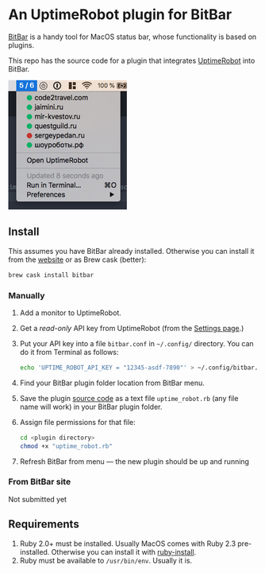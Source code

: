 # An UptimeRobot plugin for BitBar

<a href="https://getbitbar.com" target="_blank" rel="noopener noreferrer">BitBar</a> is a handy tool for MacOS status bar, whose functionality is based on plugins.

This repo has the source code for a plugin that integrates <a href="https://uptimerobot.com" target="_blank" rel="noopener noreferrer">UptimeRobot</a> into BitBar.

![Plugin screenshot](https://raw.githubusercontent.com/sergeypedan/bitbar-uptime-robot-dashboard/master/screenshot.png)


## Install

This assumes you have BitBar already installed. Otherwise you can install it from the <a href="https://getbitbar.com" target="_blank" rel="noopener noreferrer">website</a> or as Brew cask (better):

```sh
brew cask install bitbar
```

### Manually

1. Add a monitor to UptimeRobot.
1. Get a *read-only* API key from UptimeRobot (from the <a href="https://uptimerobot.com/dashboard.php#mySettings" target="_blank" rel="noopener noreferrer">Settings page</a>.)
1. Put your API key into a file `bitbar.conf` in `~/.config/` directory. You can do it from Terminal as follows:

	```sh
	echo 'UPTIME_ROBOT_API_KEY = "12345-asdf-7890"' > ~/.config/bitbar.conf
	```

1. Find your BitBar plugin folder location from BitBar menu.
1. Save the plugin <a href="https://raw.githubusercontent.com/sergeypedan/bitbar-uptime-robot-dashboard/master/uptime_robot.rb" target="_blank" rel="noopener noreferrer">source code</a> as a text file `uptime_robot.rb` (any file name will work) in your BitBar plugin folder.
1. Assign file permissions for that file:

	```sh
	cd <plugin directory>
	chmod +x "uptime_robot.rb"
	```

1. Refresh BitBar from menu — the new plugin should be up and running

### From BitBar site

Not submitted yet


## Requirements

1. Ruby 2.0+ must be installed. Usually MacOS comes with Ruby 2.3 pre-installed. Otherwise you can install it with <a href="https://github.com/postmodern/ruby-install" target="_blank" rel="noopener noreferrer">ruby-install</a>.
1. Ruby must be available to `/usr/bin/env`. Usually it is.
